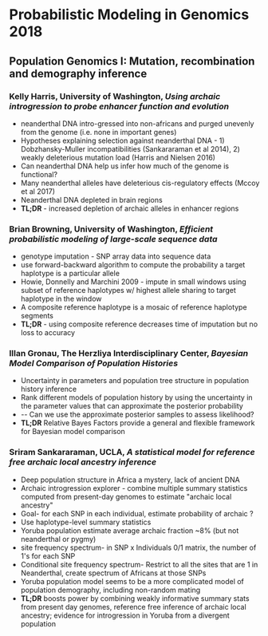 # Probabilistic Modeling in Genomics 2018

## Population Genomics I: Mutation, recombination and demography inference

### Kelly Harris, University of Washington, *Using archaic introgression to probe enhancer function and evolution*
* neanderthal DNA intro-gressed into non-africans and purged unevenly from the genome (i.e. none in important genes)
* Hypotheses explaining selection against neanderthal DNA - 1) Dobzhansky-Muller incompatibilities (Sankararaman et al 2014), 2) weakly deleterious mutation load (Harris and Nielsen 2016)  
* Can neanderthal DNA help us infer how much of the genome is functional?
* Many neanderthal alleles have deleterious cis-regulatory effects (Mccoy et al 2017)
* Neanderthal DNA depleted in brain regions
* **TL;DR** - increased depletion of archaic alleles in enhancer regions


### Brian Browning, University of Washington, *Efficient probabilistic modeling of large-scale sequence data*
* genotype imputation - SNP array data into sequence data
* use forward-backward algorithm to compute the probability a target haplotype is a particular allele
* Howie, Donnelly and Marchini 2009 - impute in small windows using subset of reference haplotypes w/ highest allele sharing to target haplotype in the window
* A composite reference haplotype is a mosaic of reference haplotype segments
* **TL;DR** - using composite reference decreases time of imputation but no loss to accuracy


### Illan Gronau, The Herzliya Interdisciplinary Center, *Bayesian Model Comparison of Population Histories*
* Uncertainty in parameters and population tree structure in population history inference
* Rank different models of population history by using the uncertainty in the parameter values that can approximate the  posterior probability
* -- Can we use the approximate posterior samples to assess likelihood?
* **TL;DR** Relative Bayes Factors provide a general and flexible framework for Bayesian model comparison


### Sriram Sankararaman, UCLA, *A statistical model for reference free archaic local ancestry inference*
* Deep population structure in Africa a mystery, lack of ancient DNA
* Archaic introgression explorer - combine multiple summary statistics computed from present-day genomes to estimate "archaic local ancestry"
* Goal- for each SNP in each individual, estimate probability of archaic ?
* Use haplotype-level summary statistics
* Yoruba population estimate average archaic fraction ~8% (but not neanderthal or pygmy)
* site frequency spectrum- in SNP x Individuals  0/1 matrix, the number of 1's for each SNP
* Conditional site frequency spectrum- Restrict to all the sites that are 1 in Neanderthal, create spectrum of Africans at those SNPs
* Yoruba population model seems to be a more complicated model of population demography, including non-random mating
* **TL;DR** boosts power by combining weakly informative summary stats from present day genomes, reference free inference of archaic local ancestry; evidence for introgression in Yoruba from a divergent population
